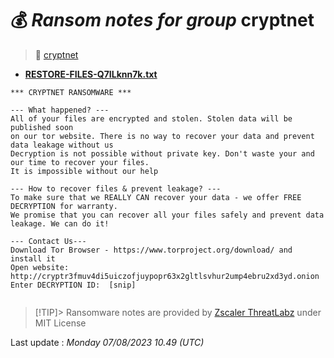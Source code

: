 # 💰 _Ransom notes for group_ cryptnet
> 🔗 [cryptnet](group/cryptnet)
* **[RESTORE-FILES-Q7ILknn7k.txt](https://ransomware.live/ransomware_notes/cryptnet/RESTORE-FILES-Q7ILknn7k.txt)**

```
*** CRYPTNET RANSOMWARE ***

--- What happened? ---
All of your files are encrypted and stolen. Stolen data will be published soon
on our tor website. There is no way to recover your data and prevent data leakage without us
Decryption is not possible without private key. Don't waste your and our time to recover your files. 
It is impossible without our help

--- How to recover files & prevent leakage? ---
To make sure that we REALLY CAN recover your data - we offer FREE DECRYPTION for warranty. 
We promise that you can recover all your files safely and prevent data leakage. We can do it!

--- Contact Us---
Download Tor Browser - https://www.torproject.org/download/ and install it
Open website:  http://cryptr3fmuv4di5uiczofjuypopr63x2gltlsvhur2ump4ebru2xd3yd.onion
Enter DECRYPTION ID:  [snip]
            

```


> [!TIP]> Ransomware notes are provided by [Zscaler ThreatLabz](https://github.com/threatlabz/ransomware_notes) under MIT License
> 




Last update : _Monday 07/08/2023 10.49 (UTC)_

